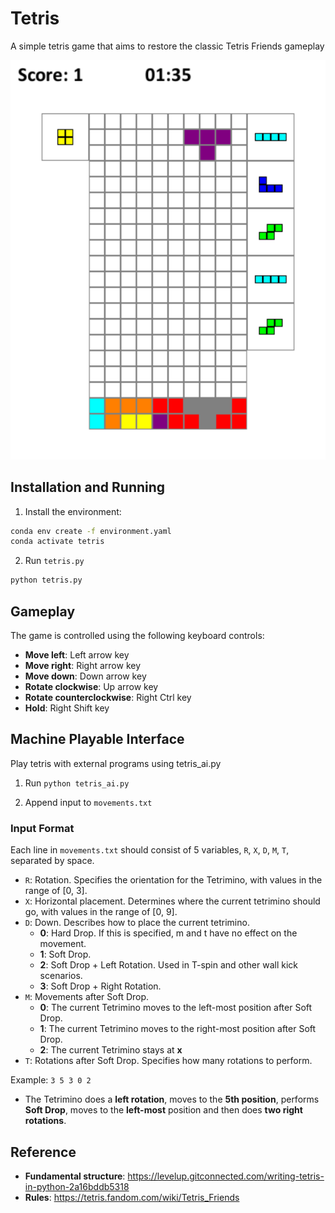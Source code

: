 # Tetris

A simple tetris game that aims to restore the classic Tetris Friends gameplay

![](screenshot.png)

## Installation and Running

1. Install the environment:

```bash
conda env create -f environment.yaml
conda activate tetris
```

2. Run `tetris.py`

```bash
python tetris.py
```

## Gameplay

The game is controlled using the following keyboard controls:

- **Move left**: Left arrow key
- **Move right**: Right arrow key
- **Move down**: Down arrow key
- **Rotate clockwise**: Up arrow key
- **Rotate counterclockwise**: Right Ctrl key
- **Hold**: Right Shift key

## Machine Playable Interface

Play tetris with external programs using tetris_ai.py

1. Run `python tetris_ai.py`

2. Append input to `movements.txt`

### Input Format

Each line in `movements.txt` should consist of 5 variables, `R`, `X`, `D`, `M`, `T`, separated by space.

- `R`: Rotation. Specifies the orientation for the Tetrimino, with values in the range of \[0, 3\].
- `X`: Horizontal placement. Determines where the current tetrimino should go, with values in the range of \[0, 9\].
- `D`: Down. Describes how to place the current tetrimino.
  - **0**: Hard Drop. If this is specified, m and t have no effect on the movement.
  - **1**: Soft Drop.
  - **2**: Soft Drop + Left Rotation. Used in T-spin and other wall kick scenarios.
  - **3**: Soft Drop + Right Rotation.
- `M`: Movements after Soft Drop.
  - **0**: The current Tetrimino moves to the left-most position after Soft Drop.
  - **1**: The current Tetrimino moves to the right-most position after Soft Drop.
  - **2**: The current Tetrimino stays at **x**
- `T`: Rotations after Soft Drop. Specifies how many rotations to perform.

Example: `3 5 3 0 2`

- The Tetrimino does a **left rotation**, moves to the **5th position**, performs **Soft Drop**, moves to the **left-most** position and then does **two right rotations**.

## Reference

- **Fundamental structure**: https://levelup.gitconnected.com/writing-tetris-in-python-2a16bddb5318
- **Rules**: https://tetris.fandom.com/wiki/Tetris_Friends
